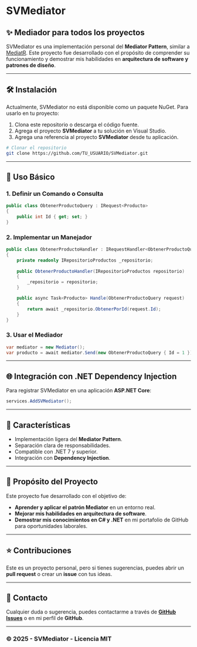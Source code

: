 # SVMediator

## ✨ Mediador para todos los proyectos

SVMediator es una implementación personal del **Mediator Pattern**, similar a [MediatR](https://github.com/jbogard/MediatR). Este proyecto fue desarrollado con el propósito de comprender su funcionamiento y demostrar mis habilidades en **arquitectura de software y patrones de diseño**.

---

## 🛠️ Instalación

Actualmente, SVMediator no está disponible como un paquete NuGet. Para usarlo en tu proyecto:

1. Clona este repositorio o descarga el código fuente.
2. Agrega el proyecto **SVMediator** a tu solución en Visual Studio.
3. Agrega una referencia al proyecto **SVMediator** desde tu aplicación.

```sh
# Clonar el repositorio
git clone https://github.com/TU_USUARIO/SVMediator.git
```

---

## 🔧 Uso Básico

### 1. Definir un Comando o Consulta
```csharp
public class ObtenerProductoQuery : IRequest<Producto>
{
    public int Id { get; set; }
}
```

### 2. Implementar un Manejador
```csharp
public class ObtenerProductoHandler : IRequestHandler<ObtenerProductoQuery, Producto>
{
    private readonly IRepositorioProductos _repositorio;
    
    public ObtenerProductoHandler(IRepositorioProductos repositorio)
    {
        _repositorio = repositorio;
    }

    public async Task<Producto> Handle(ObtenerProductoQuery request)
    {
        return await _repositorio.ObtenerPorId(request.Id);
    }
}
```

### 3. Usar el Mediador
```csharp
var mediator = new Mediator();
var producto = await mediator.Send(new ObtenerProductoQuery { Id = 1 });
```

---

## 🌐 Integración con .NET Dependency Injection
Para registrar SVMediator en una aplicación **ASP.NET Core**:

```csharp
services.AddSVMediator();
```

---

## 👀 Características
- Implementación ligera del **Mediator Pattern**.
- Separación clara de responsabilidades.
- Compatible con .NET 7 y superior.
- Integración con **Dependency Injection**.

---

## 🚀 Propósito del Proyecto
Este proyecto fue desarrollado con el objetivo de:
- **Aprender y aplicar el patrón Mediator** en un entorno real.
- **Mejorar mis habilidades en arquitectura de software**.
- **Demostrar mis conocimientos en C# y .NET** en mi portafolio de GitHub para oportunidades laborales.

---

## ⭐ Contribuciones
Este es un proyecto personal, pero si tienes sugerencias, puedes abrir un **pull request** o crear un **issue** con tus ideas.

---

## 👋 Contacto
Cualquier duda o sugerencia, puedes contactarme a través de **[GitHub Issues](https://github.com/TU_USUARIO/SVMediator/issues)** o en mi perfil de **GitHub**.

---

### © 2025 - SVMediator - Licencia MIT
